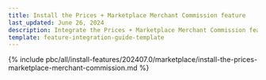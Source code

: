 ```yaml
---
title: Install the Prices + Marketplace Merchant Commission feature
last_updated: June 26, 2024
description: Integrate the Prices + Marketplace Merchant Commission feature into a Spryker project.
template: feature-integration-guide-template
---
```


{% include pbc/all/install-features/202407.0/marketplace/install-the-prices-marketplace-merchant-commission.md %} <!-- To edit, see /_includes/pbc/all/install-features/202407.0/marketplace/install-the-prices-marketplace-merchant-commission.md -->
